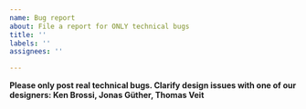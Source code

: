 ```yaml
---
name: Bug report
about: File a report for ONLY technical bugs
title: ''
labels: ''
assignees: ''

---
```


**Please only post real technical bugs. Clarify design issues with one of our designers: Ken Brossi, Jonas Güther, Thomas Veit**
